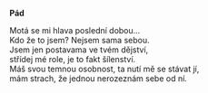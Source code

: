 __Pád__

Motá se mi hlava poslední dobou...  
Kdo že to jsem? Nejsem sama sebou.  
Jsem jen postavama ve tvém dějství,  
střídej mé role, je to fakt šílenství.  
Máš svou temnou osobnost, ta nutí mě se stávat jí,  
mám strach, že jednou nerozeznám sebe od ní.
